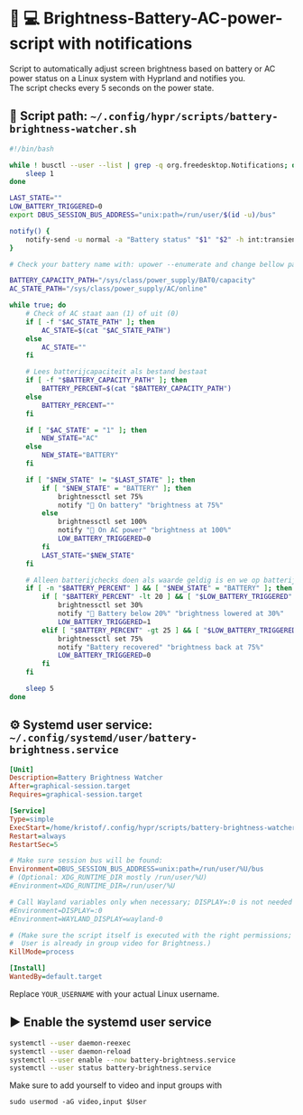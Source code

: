 # :battery: :computer: Brightness-Battery-AC-power-script with notifications

Script to automatically adjust screen brightness based on battery or AC power status on a Linux system with Hyprland and notifies you.\
The script checks every 5 seconds on the power state.

## 📜 Script path: `~/.config/hypr/scripts/battery-brightness-watcher.sh`

```bash
#!/bin/bash

while ! busctl --user --list | grep -q org.freedesktop.Notifications; do
    sleep 1
done

LAST_STATE=""
LOW_BATTERY_TRIGGERED=0
export DBUS_SESSION_BUS_ADDRESS="unix:path=/run/user/$(id -u)/bus"

notify() {
    notify-send -u normal -a "Battery status" "$1" "$2" -h int:transient:1
}

# Check your battery name with: upower --enumerate and change bellow path

BATTERY_CAPACITY_PATH="/sys/class/power_supply/BAT0/capacity"
AC_STATE_PATH="/sys/class/power_supply/AC/online"

while true; do
    # Check of AC staat aan (1) of uit (0)
    if [ -f "$AC_STATE_PATH" ]; then
        AC_STATE=$(cat "$AC_STATE_PATH")
    else
        AC_STATE=""
    fi

    # Lees batterijcapaciteit als bestand bestaat
    if [ -f "$BATTERY_CAPACITY_PATH" ]; then
        BATTERY_PERCENT=$(cat "$BATTERY_CAPACITY_PATH")
    else
        BATTERY_PERCENT=""
    fi

    if [ "$AC_STATE" = "1" ]; then
        NEW_STATE="AC"
    else
        NEW_STATE="BATTERY"
    fi

    if [ "$NEW_STATE" != "$LAST_STATE" ]; then
        if [ "$NEW_STATE" = "BATTERY" ]; then
            brightnessctl set 75%
            notify "󱊣 On battery" "brightness at 75%"
        else
            brightnessctl set 100%
            notify "󱐥 On AC power" "brightness at 100%"
            LOW_BATTERY_TRIGGERED=0
        fi
        LAST_STATE="$NEW_STATE"
    fi

    # Alleen batterijchecks doen als waarde geldig is en we op batterij zitten
    if [ -n "$BATTERY_PERCENT" ] && [ "$NEW_STATE" = "BATTERY" ]; then
        if [ "$BATTERY_PERCENT" -lt 20 ] && [ "$LOW_BATTERY_TRIGGERED" -eq 0 ]; then
            brightnessctl set 30%
            notify "󱊡 Battery below 20%" "brightness lowered at 30%"
            LOW_BATTERY_TRIGGERED=1
        elif [ "$BATTERY_PERCENT" -gt 25 ] && [ "$LOW_BATTERY_TRIGGERED" -eq 1 ]; then
            brightnessctl set 75%
            notify "Battery recovered" "brightness back at 75%"
            LOW_BATTERY_TRIGGERED=0
        fi
    fi

    sleep 5
done
```

## ⚙️ Systemd user service: `~/.config/systemd/user/battery-brightness.service`

```ini
[Unit]
Description=Battery Brightness Watcher
After=graphical-session.target
Requires=graphical-session.target

[Service]
Type=simple
ExecStart=/home/kristof/.config/hypr/scripts/battery-brightness-watcher.sh
Restart=always
RestartSec=5

# Make sure session bus will be found:
Environment=DBUS_SESSION_BUS_ADDRESS=unix:path=/run/user/%U/bus
# (Optional: XDG_RUNTIME_DIR mostly /run/user/%U)
#Environment=XDG_RUNTIME_DIR=/run/user/%U

# Call Wayland variables only when necessary; DISPLAY=:0 is not needed in Wayland.
#Environment=DISPLAY=:0
#Environment=WAYLAND_DISPLAY=wayland-0

# (Make sure the script itself is executed with the right permissions; 
#  User is already in group video for Brightness.)
KillMode=process

[Install]
WantedBy=default.target


```

Replace `YOUR_USERNAME` with your actual Linux username.

## ▶️ Enable the systemd user service

```bash
systemctl --user daemon-reexec
systemctl --user daemon-reload
systemctl --user enable --now battery-brightness.service
systemctl --user status battery-brightness.service
```

Make sure to add yourself to video and input groups with 
```
sudo usermod -aG video,input $User
```
